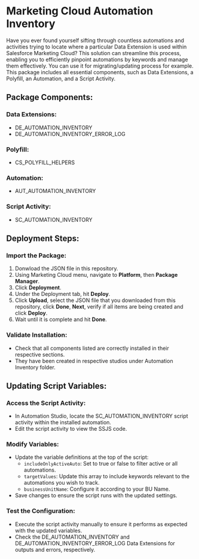 # Marketing Cloud Automation Inventory

Have you ever found yourself sifting through countless automations and activities trying to locate where a particular Data Extension is used within Salesforce Marketing Cloud? 
This solution can streamline this process, enabling you to efficiently pinpoint automations by keywords and manage them effectively. You can use it for migrating/updating process for example.
This package includes all essential components, such as Data Extensions, a Polyfill, an Automation, and a Script Activity.

## Package Components:
### Data Extensions:
- DE_AUTOMATION_INVENTORY
- DE_AUTOMATION_INVENTORY_ERROR_LOG

### Polyfill:
- CS_POLYFILL_HELPERS

### Automation:
- AUT_AUTOMATION_INVENTORY

### Script Activity:
- SC_AUTOMATION_INVENTORY

## Deployment Steps:
### Import the Package:
1. Donwload the JSON file in this repository.
2. Using Marketing Cloud menu, navigate to **Platform**, then **Package Manager**.
3. Click **Deployment**.
4. Under the Deployment tab, hit **Deploy**.
5. Click **Upload**, select the JSON file that you downloaded from this repository, click **Done**, **Next**, verify if all items are being created and click **Deploy**.
6. Wait until it is complete and hit **Done**.

### Validate Installation:
- Check that all components listed are correctly installed in their respective sections.
- They have been created in respective studios under Automation Inventory folder.

## Updating Script Variables:
### Access the Script Activity:
- In Automation Studio, locate the SC_AUTOMATION_INVENTORY script activity within the installed automation.
- Edit the script activity to view the SSJS code.

### Modify Variables:
- Update the variable definitions at the top of the script:
  - `includeOnlyActiveAuto`: Set to true or false to filter active or all automations.
  - `targetValues`: Update this array to include keywords relevant to the automations you wish to track.
  - `businessUnitName`: Configure it according to your BU Name.
- Save changes to ensure the script runs with the updated settings.

### Test the Configuration:
- Execute the script activity manually to ensure it performs as expected with the updated variables.
- Check the DE_AUTOMATION_INVENTORY and DE_AUTOMATION_INVENTORY_ERROR_LOG Data Extensions for outputs and errors, respectively.
